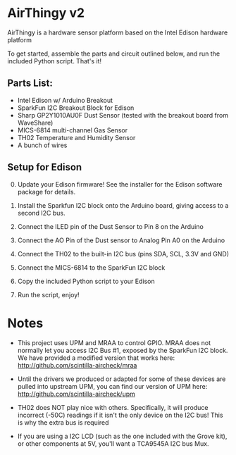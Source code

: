 # AirThingy v2

AirThingy is a hardware sensor platform based on the Intel Edison hardware platform

To get started, assemble the parts and circuit outlined below, and run the included Python script.  That's it!

## Parts List:

- Intel Edison w/ Arduino Breakout
- SparkFun I2C Breakout Block for Edison
- Sharp GP2Y1010AU0F Dust Sensor (tested with the breakout board from WaveShare)
- MICS-6814 multi-channel Gas Sensor
- TH02 Temperature and Humidity Sensor
- A bunch of wires

## Setup for Edison

0. Update your Edison firmware! See the installer for the Edison software package for details.

1. Install the Sparkfun I2C block onto the Arduino board, giving access to a second I2C bus.

2. Connect the ILED pin of the Dust Sensor to Pin 8 on the Arduino

3. Connect the AO Pin of the Dust sensor to Analog Pin A0 on the Arduino

4. Connect the TH02 to the built-in I2C bus (pins SDA, SCL, 3.3V and GND)

5. Connect the MICS-6814 to the SparkFun I2C block

6. Copy the included Python script to your Edison

7. Run the script, enjoy!

# Notes

- This project uses UPM and MRAA to control GPIO.  MRAA does not normally let you access I2C Bus #1, exposed by the SparkFun I2C block.
We have provided a modified version that works here: http://github.com/scintilla-aircheck/mraa

- Until the drivers we produced or adapted for some of these devices are pulled into upstream UPM, you can find our version of UPM here: http://github.com/scintilla-aircheck/upm

- TH02 does NOT play nice with others.  Specifically, it will produce incorrect (-50C) readings if it isn't the only device on the I2C bus!
  This is why the extra bus is required

- If you are using a I2C LCD (such as the one included with the Grove kit), or other components at 5V, you'll want a TCA9545A I2C bus Mux.

